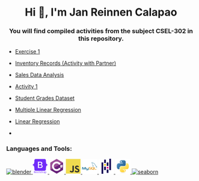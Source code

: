 <h1 align="center">Hi 👋, I'm Jan Reinnen Calapao</h1>
<h3 align="center">
You will find compiled activities from the subject CSEL-302 in this repository.</h3>

- [Exercise 1](https://colab.research.google.com/drive/1-bL4gAG-ut3UrJIZA-VA16C1pTAe3XR2#scrollTo=ZACDagBmwPof)

- [Inventory Records (Activity with Partner)](https://colab.research.google.com/drive/1zgo-kjXkX-6T1r3GvG1FFFzaRWEe0BCP)

- [Sales Data Analysis](https://colab.research.google.com/drive/1a0HRPIsm0an88pZHA3HjymED64aSrXQ9)

- [Activity 1](https://colab.research.google.com/drive/1FMQqYHuSreGNIv0NGRVxmLkR_1kEO4Iv)

- [Student Grades Dataset](https://colab.research.google.com/drive/1YBbEOU0IeAurEwqEwlWEs9IhGChY8QfQ)

- [Multiple Linear Regression](https://colab.research.google.com/drive/1Mi6oJD7-5f8nVgFam8MrvEv6w-zfnyIi)

- [Linear Regression](https://colab.research.google.com/drive/1twSdsaFIxY_rbGQ45eWIfbH4SvuJqGfs)

- 

<h3 align="left">Languages and Tools:</h3>
<p align="left"> <a href="https://www.blender.org/" target="_blank" rel="noreferrer"> <img src="https://download.blender.org/branding/community/blender_community_badge_white.svg" alt="blender" width="40" height="40"/> </a> <a href="https://getbootstrap.com" target="_blank" rel="noreferrer"> <img src="https://raw.githubusercontent.com/devicons/devicon/master/icons/bootstrap/bootstrap-plain-wordmark.svg" alt="bootstrap" width="40" height="40"/> </a> <a href="https://www.w3schools.com/cs/" target="_blank" rel="noreferrer"> <img src="https://raw.githubusercontent.com/devicons/devicon/master/icons/csharp/csharp-original.svg" alt="csharp" width="40" height="40"/> </a> <a href="https://developer.mozilla.org/en-US/docs/Web/JavaScript" target="_blank" rel="noreferrer"> <img src="https://raw.githubusercontent.com/devicons/devicon/master/icons/javascript/javascript-original.svg" alt="javascript" width="40" height="40"/> </a> <a href="https://www.mysql.com/" target="_blank" rel="noreferrer"> <img src="https://raw.githubusercontent.com/devicons/devicon/master/icons/mysql/mysql-original-wordmark.svg" alt="mysql" width="40" height="40"/> </a> <a href="https://pandas.pydata.org/" target="_blank" rel="noreferrer"> <img src="https://raw.githubusercontent.com/devicons/devicon/2ae2a900d2f041da66e950e4d48052658d850630/icons/pandas/pandas-original.svg" alt="pandas" width="40" height="40"/> </a> <a href="https://www.python.org" target="_blank" rel="noreferrer"> <img src="https://raw.githubusercontent.com/devicons/devicon/master/icons/python/python-original.svg" alt="python" width="40" height="40"/> </a> <a href="https://seaborn.pydata.org/" target="_blank" rel="noreferrer"> <img src="https://seaborn.pydata.org/_images/logo-mark-lightbg.svg" alt="seaborn" width="40" height="40"/> </a> </p>
